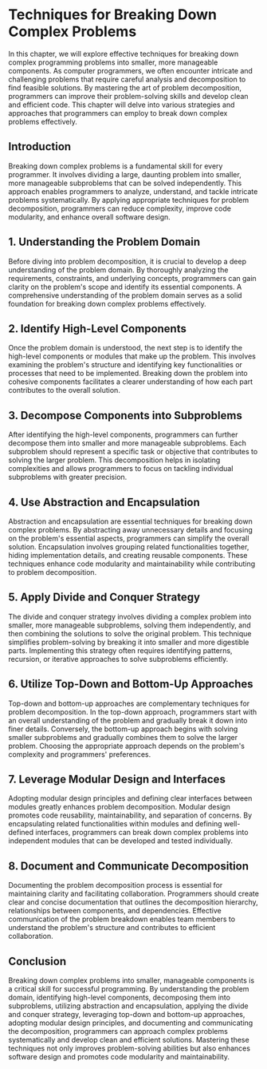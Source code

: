 Techniques for Breaking Down Complex Problems
======================================================

In this chapter, we will explore effective techniques for breaking down complex programming problems into smaller, more manageable components. As computer programmers, we often encounter intricate and challenging problems that require careful analysis and decomposition to find feasible solutions. By mastering the art of problem decomposition, programmers can improve their problem-solving skills and develop clean and efficient code. This chapter will delve into various strategies and approaches that programmers can employ to break down complex problems effectively.

Introduction
------------

Breaking down complex problems is a fundamental skill for every programmer. It involves dividing a large, daunting problem into smaller, more manageable subproblems that can be solved independently. This approach enables programmers to analyze, understand, and tackle intricate problems systematically. By applying appropriate techniques for problem decomposition, programmers can reduce complexity, improve code modularity, and enhance overall software design.

**1. Understanding the Problem Domain**
---------------------------------------

Before diving into problem decomposition, it is crucial to develop a deep understanding of the problem domain. By thoroughly analyzing the requirements, constraints, and underlying concepts, programmers can gain clarity on the problem's scope and identify its essential components. A comprehensive understanding of the problem domain serves as a solid foundation for breaking down complex problems effectively.

**2. Identify High-Level Components**
-------------------------------------

Once the problem domain is understood, the next step is to identify the high-level components or modules that make up the problem. This involves examining the problem's structure and identifying key functionalities or processes that need to be implemented. Breaking down the problem into cohesive components facilitates a clearer understanding of how each part contributes to the overall solution.

**3. Decompose Components into Subproblems**
--------------------------------------------

After identifying the high-level components, programmers can further decompose them into smaller and more manageable subproblems. Each subproblem should represent a specific task or objective that contributes to solving the larger problem. This decomposition helps in isolating complexities and allows programmers to focus on tackling individual subproblems with greater precision.

**4. Use Abstraction and Encapsulation**
----------------------------------------

Abstraction and encapsulation are essential techniques for breaking down complex problems. By abstracting away unnecessary details and focusing on the problem's essential aspects, programmers can simplify the overall solution. Encapsulation involves grouping related functionalities together, hiding implementation details, and creating reusable components. These techniques enhance code modularity and maintainability while contributing to problem decomposition.

**5. Apply Divide and Conquer Strategy**
----------------------------------------

The divide and conquer strategy involves dividing a complex problem into smaller, more manageable subproblems, solving them independently, and then combining the solutions to solve the original problem. This technique simplifies problem-solving by breaking it into smaller and more digestible parts. Implementing this strategy often requires identifying patterns, recursion, or iterative approaches to solve subproblems efficiently.

**6. Utilize Top-Down and Bottom-Up Approaches**
------------------------------------------------

Top-down and bottom-up approaches are complementary techniques for problem decomposition. In the top-down approach, programmers start with an overall understanding of the problem and gradually break it down into finer details. Conversely, the bottom-up approach begins with solving smaller subproblems and gradually combines them to solve the larger problem. Choosing the appropriate approach depends on the problem's complexity and programmers' preferences.

**7. Leverage Modular Design and Interfaces**
---------------------------------------------

Adopting modular design principles and defining clear interfaces between modules greatly enhances problem decomposition. Modular design promotes code reusability, maintainability, and separation of concerns. By encapsulating related functionalities within modules and defining well-defined interfaces, programmers can break down complex problems into independent modules that can be developed and tested individually.

**8. Document and Communicate Decomposition**
---------------------------------------------

Documenting the problem decomposition process is essential for maintaining clarity and facilitating collaboration. Programmers should create clear and concise documentation that outlines the decomposition hierarchy, relationships between components, and dependencies. Effective communication of the problem breakdown enables team members to understand the problem's structure and contributes to efficient collaboration.

Conclusion
----------

Breaking down complex problems into smaller, manageable components is a critical skill for successful programming. By understanding the problem domain, identifying high-level components, decomposing them into subproblems, utilizing abstraction and encapsulation, applying the divide and conquer strategy, leveraging top-down and bottom-up approaches, adopting modular design principles, and documenting and communicating the decomposition, programmers can approach complex problems systematically and develop clean and efficient solutions. Mastering these techniques not only improves problem-solving abilities but also enhances software design and promotes code modularity and maintainability.
